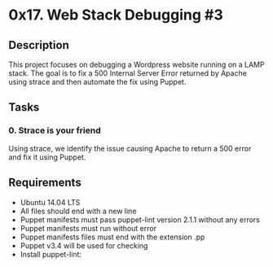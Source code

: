 # 0x17. Web Stack Debugging #3

## Description
This project focuses on debugging a Wordpress website running on a LAMP stack. The goal is to fix a 500 Internal Server Error returned by Apache using strace and then automate the fix using Puppet.

## Tasks
### 0. Strace is your friend
Using strace, we identify the issue causing Apache to return a 500 error and fix it using Puppet.

## Requirements
- Ubuntu 14.04 LTS
- All files should end with a new line
- Puppet manifests must pass puppet-lint version 2.1.1 without any errors
- Puppet manifests must run without error
- Puppet manifests files must end with the extension .pp
- Puppet v3.4 will be used for checking
- Install puppet-lint:

